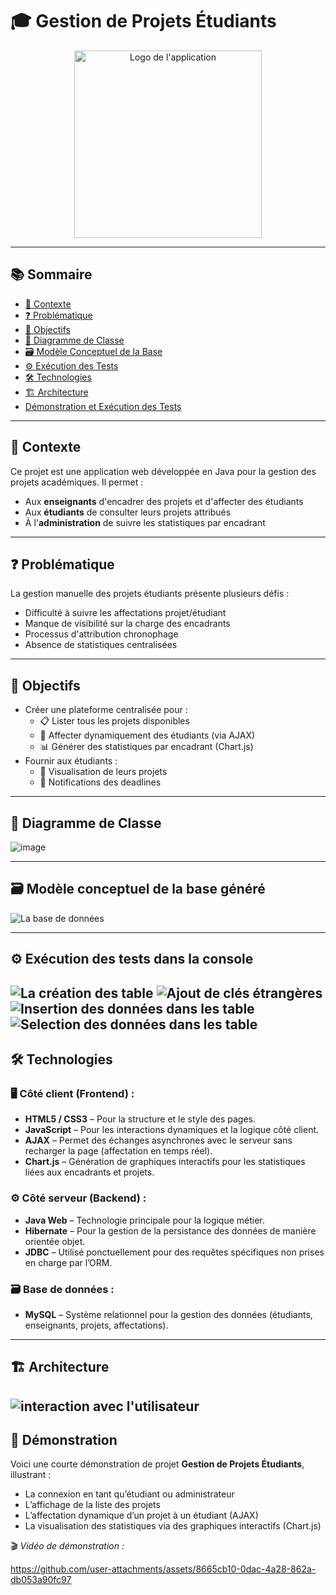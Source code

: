 # 🎓 Gestion de Projets Étudiants

<p align="center">
  <img src="https://github.com/user-attachments/assets/82fae575-bda5-454a-8c53-1ea68a56de7e" alt="Logo de l'application" width="300">
</p>


---
## 📚 Sommaire  
- [📌 Contexte](#-contexte)  
- [❓ Problématique](#-problématique)  
- [🎯 Objectifs](#-objectifs)  
- [🧩 Diagramme de Classe](#-diagramme-de-classe)  
- [🗃️ Modèle Conceptuel de la Base](#-modèle-conceptuel-de-la-base-généré)  
- [⚙️ Exécution des Tests](#-exécution-des-tests-dans-la-console)  
- [🛠 Technologies](#-technologies)  
- [🏗️ Architecture](#-architecture)
- [Démonstration et Exécution des Tests](#démonstration-et-exécution-des-tests)

---

## 📌 Contexte

Ce projet est une application web développée en Java pour la gestion des projets académiques. Il permet :
- Aux **enseignants** d'encadrer des projets et d'affecter des étudiants
- Aux **étudiants** de consulter leurs projets attribués
- À l'**administration** de suivre les statistiques par encadrant

---

## ❓ Problématique

La gestion manuelle des projets étudiants présente plusieurs défis :
- Difficulté à suivre les affectations projet/étudiant
- Manque de visibilité sur la charge des encadrants
- Processus d'attribution chronophage
- Absence de statistiques centralisées

---

## 🎯 Objectifs

- Créer une plateforme centralisée pour :
  - 📋 Lister tous les projets disponibles
  - 👥 Affecter dynamiquement des étudiants (via AJAX)
  - 📊 Générer des statistiques par encadrant (Chart.js)
- Fournir aux étudiants :
  - 👀 Visualisation de leurs projets
  - 🔔 Notifications des deadlines

---

## 🧩 Diagramme de Classe
![image](https://github.com/user-attachments/assets/40e898b5-82e4-49f8-94c3-6de36cdaa9ee)

---
## 🗃️ Modèle conceptuel de la base généré

![La base de données ](https://github.com/user-attachments/assets/d2c8c9b1-82fa-4ef5-8f27-6fedffd7a28d)

---

## ⚙️ Exécution des tests dans la console

![La création des table](https://github.com/user-attachments/assets/8459d4d0-70b6-488b-92fa-54fa901ed51d)
![Ajout de clés étrangères ](https://github.com/user-attachments/assets/0192d4d5-b59a-4ac3-8e82-3baf3700083b)
![Insertion des données dans les table](https://github.com/user-attachments/assets/35ac66db-1b96-46fc-83ba-e3c4d19324f2)
![Selection des données dans les table](https://github.com/user-attachments/assets/ab5dc2e6-3e8b-4195-b431-4e90754afb55)
---

## 🛠 Technologies

### 🖥️ Côté client (Frontend) :
- **HTML5 / CSS3** – Pour la structure et le style des pages.
- **JavaScript** – Pour les interactions dynamiques et la logique côté client.
- **AJAX** – Permet des échanges asynchrones avec le serveur sans recharger la page (affectation en temps réel).
- **Chart.js** – Génération de graphiques interactifs pour les statistiques liées aux encadrants et projets.

### ⚙️ Côté serveur (Backend) :
- **Java Web** – Technologie principale pour la logique métier.
- **Hibernate** – Pour la gestion de la persistance des données de manière orientée objet.
- **JDBC** – Utilisé ponctuellement pour des requêtes spécifiques non prises en charge par l’ORM.

### 🗃️ Base de données :
- **MySQL** – Système relationnel pour la gestion des données (étudiants, enseignants, projets, affectations).

---
## 🏗️ Architecture 
![interaction avec l'utilisateur](https://github.com/user-attachments/assets/85aa5984-d888-42ab-b9f1-7d19b2f37fcc)
---

## 🎥 Démonstration

Voici une courte démonstration de projet  **Gestion de Projets Étudiants**, illustrant :

- La connexion en tant qu’étudiant ou administrateur
- L’affichage de la liste des projets
- L’affectation dynamique d’un projet à un étudiant (AJAX)
- La visualisation des statistiques via des graphiques interactifs (Chart.js)

🎬 *Vidéo de démonstration :* 

https://github.com/user-attachments/assets/8665cb10-0dac-4a28-862a-db053a90fc97

